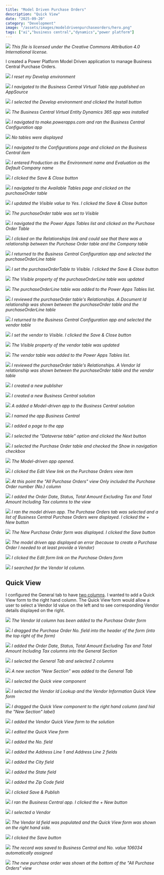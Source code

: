 ```yaml
---
title: "Model Driven Purchase Orders"
description: "Quick View"
date: "2025-09-20"
category: "Development"
image: "/assets/images/modeldrivenpurchaseorders/hero.png"
tags: ["ai","business central","dynamics","power platform"]
---
```


![](/assets/images/modeldrivenpurchaseorders/office-365-icon-500x500.png)
*This file is licensed under the Creative Commons Attribution 4.0 International license.*


I created a Power Platform Model Driven application to manage Business Central Purchase Orders.

![](/assets/images/modeldrivenpurchaseorders/screenshot-2024-03-02-at-2.16.37-pm-1836x827.png)
*I reset my Develop environment*

![](/assets/images/modeldrivenpurchaseorders/screenshot-2024-03-02-at-2.17.39-pm-1836x819.png)
*I navigated to the Business Central Virtual Table app published on AppSource*

![](/assets/images/modeldrivenpurchaseorders/screenshot-2024-03-02-at-2.18.12-pm-1836x821.png)
*I selected the Develop environment and clicked the Install button*

![](/assets/images/modeldrivenpurchaseorders/screenshot-2024-03-02-at-2.24.39-pm-1836x372.png)
*The Business Central Virtual Entity Dynamics 365 app was installed*

![](/assets/images/modeldrivenpurchaseorders/screenshot-2024-03-02-at-2.25.57-pm-1836x771.png)
*I navigated to make.powerapps.com and ran the Business Central Configuration app*

![](/assets/images/modeldrivenpurchaseorders/screenshot-2024-03-02-at-2.28.13-pm-1836x773.png)
*No tables were displayed*

![](/assets/images/modeldrivenpurchaseorders/screenshot-2024-03-02-at-2.28.26-pm-1836x765.png)
*I navigated to the Configurations page and clicked on the Business Central item*

![](/assets/images/modeldrivenpurchaseorders/screenshot-2024-03-02-at-2.29.49-pm-1836x820.png)
*I entered Production as the Environment name and Evaluation as the Default Company name*

![](/assets/images/modeldrivenpurchaseorders/screenshot-2024-03-02-at-2.30.09-pm-1836x613.png)
*I clicked the Save & Close button*

![](/assets/images/modeldrivenpurchaseorders/screenshot-2024-03-02-at-2.40.38-pm-1836x641.png)
*I navigated to the Available Tables page and clicked on the purchaseOrder table*

![](/assets/images/modeldrivenpurchaseorders/screenshot-2024-03-02-at-2.40.53-pm-1836x641.png)
*I updated the Visible value to Yes. I clicked the Save & Close button*

![](/assets/images/modeldrivenpurchaseorders/screenshot-2024-03-02-at-2.41.50-pm-1836x398.png)
*The purchaseOrder table was set to Visible*

![](/assets/images/modeldrivenpurchaseorders/screenshot-2024-03-02-at-2.43.00-pm-1836x493.png)
*I navigated the the Power Apps Tables list and clicked on the Purchase Order Table*

![](/assets/images/modeldrivenpurchaseorders/screenshot-2024-03-02-at-2.43.43-pm-1836x372.png)
*I clicked on the Relationships link and could see that there was a relationship between the Purchase Order table and the Company table*

![](/assets/images/modeldrivenpurchaseorders/screenshot-2024-03-02-at-2.44.07-pm-1836x513.png)
*I returned to the Business Central Configuration app and selected the purchaseOrderLine table*

![](/assets/images/modeldrivenpurchaseorders/screenshot-2024-03-02-at-2.44.20-pm-1836x628.png)
*I set the purchaseOrderTable to Visible. I clicked the Save & Close button*

![](/assets/images/modeldrivenpurchaseorders/screenshot-2024-03-02-at-2.45.10-pm-1836x447.png)
*The Visible property of the purchaseOrderLine table was updated*

![](/assets/images/modeldrivenpurchaseorders/screenshot-2024-03-02-at-2.45.45-pm-1836x511.png)
*The purchaseOrderLine table was added to the Power Apps Tables list.*

![](/assets/images/modeldrivenpurchaseorders/screenshot-2024-03-02-at-2.45.58-pm-1836x418.png)
*I reviewed the purchaseOrder table's Relationships. A Document Id relationship was shown between the purchaseOrder table and the purchaseOrderLine table*

![](/assets/images/modeldrivenpurchaseorders/screenshot-2024-03-02-at-2.46.11-pm-1836x649.png)
*I returned to the Business Central Configuration app and selected the vendor table*

![](/assets/images/modeldrivenpurchaseorders/screenshot-2024-03-02-at-2.46.24-pm-1836x644.png)
*I set the vendor to Visible. I clicked the Save & Close button*

![](/assets/images/modeldrivenpurchaseorders/screenshot-2024-03-02-at-2.47.16-pm-1836x619.png)
*The Visible property of the vendor table was updated*

![](/assets/images/modeldrivenpurchaseorders/screenshot-2024-03-02-at-2.47.36-pm-1836x318.png)
*The vendor table was added to the Power Apps Tables list.*

![](/assets/images/modeldrivenpurchaseorders/screenshot-2024-03-02-at-2.48.00-pm-1836x457.png)
*I reviewed the purchaseOrder table's Relationships. A Vendor Id relationship was shown between the purchaseOrder table and the vendor table*

![](/assets/images/modeldrivenpurchaseorders/screenshot-2024-03-02-at-2.48.45-pm-1836x769.png)
*I created a new publisher*

![](/assets/images/modeldrivenpurchaseorders/screenshot-2024-03-02-at-2.49.00-pm-1836x769.png)
*I created a new Business Central solution*

![](/assets/images/modeldrivenpurchaseorders/screenshot-2024-03-02-at-2.49.19-pm-1836x639.png)
*A added a Model-driven app to the Business Central solution*

![](/assets/images/modeldrivenpurchaseorders/screenshot-2024-03-02-at-2.49.43-pm-1836x658.png)
*I named the app Business Central*

![](/assets/images/modeldrivenpurchaseorders/screenshot-2024-03-02-at-2.50.35-pm-1836x769.png)
*I added a page to the app*

![](/assets/images/modeldrivenpurchaseorders/screenshot-2024-03-02-at-2.50.45-pm-1836x768.png)
*I selected the "Dataverse table" option and clicked the Next button*

![](/assets/images/modeldrivenpurchaseorders/screenshot-2024-03-02-at-2.51.09-pm-1836x774.png)
*I selected the Purchase Order table and checked the Show in navigation checkbox*

![](/assets/images/modeldrivenpurchaseorders/screenshot-2024-03-02-at-2.51.56-pm-1836x774.png)
*The Model-driven app opened.*

![](/assets/images/modeldrivenpurchaseorders/screenshot-2024-03-02-at-2.54.22-pm-1836x776.png)
*I clicked the Edit View link on the Purchase Orders view item*

![](/assets/images/modeldrivenpurchaseorders/screenshot-2024-03-02-at-2.54.44-pm-1836x767.png)
*At this point the "All Purchase Orders" view Only included the Purchase Order number (No.) column*

![](/assets/images/modeldrivenpurchaseorders/screenshot-2024-03-02-at-2.55.45-pm-1836x768.png)
*I added the Order Date, Status, Total Amount Excluding Tax and Total Amount Including Tax columns to the view*

![](/assets/images/modeldrivenpurchaseorders/screenshot-2024-03-02-at-2.57.27-pm-1836x778.png)
*I ran the model driven app. The Purchase Orders tab was selected and a list of Business Central Purchase Orders were displayed. I clicked the + New button*

![](/assets/images/modeldrivenpurchaseorders/screenshot-2024-03-02-at-2.57.40-pm-1836x772.png)
*The New Purchase Order form was displayed. I clicked the Save button*

![](/assets/images/modeldrivenpurchaseorders/screenshot-2024-03-02-at-2.57.55-pm-1836x776.png)
*The model driven app displayed an error (because to create a Purchase Order I needed to at least provide a Vendor)*

![](/assets/images/modeldrivenpurchaseorders/screenshot-2024-03-02-at-2.58.32-pm-1836x769.png)
*I clicked the Edit form link on the Purchase Orders form*

![](/assets/images/modeldrivenpurchaseorders/screenshot-2024-03-02-at-2.58.58-pm-1836x773.png)
*I searched for the Vendor Id column.*


## Quick View

I configured the General tab to have [two columns](https://www.youtube.com/watch?v=LIC8DFW8fOE&t=5130s). I wanted to add a Quick View form to the right hand column. The Quick View form would allow a user to select a Vendor Id value on the left and to see corresponding Vendor details displayed on the right.

![](/assets/images/modeldrivenpurchaseorders/screenshot-2024-03-02-at-6.04.18-pm-1836x633.png)
*The Vendor Id column has been added to the Purchase Order form*

![](/assets/images/modeldrivenpurchaseorders/screenshot-2024-03-02-at-6.08.35-pm-1836x481.png)
*I dragged the Purchase Order No. field into the header of the form (into the top right of the form)*

![](/assets/images/modeldrivenpurchaseorders/screenshot-2024-03-02-at-6.17.50-pm-1836x632.png)
*I added the Order Date, Status, Total Amount Excluding Tax and Total Amount Including Tax columns into the General Section*

![](/assets/images/modeldrivenpurchaseorders/screenshot-2024-03-02-at-6.18.06-pm-1836x632.png)
*I selected the General Tab and selected 2 columns*

![](/assets/images/modeldrivenpurchaseorders/screenshot-2024-03-02-at-6.18.17-pm-1836x634.png)
*A new section "New Section" was added to the General Tab*

![](/assets/images/modeldrivenpurchaseorders/screenshot-2024-03-02-at-6.18.56-pm-1836x632.png)
*I selected the Quick view component*

![](/assets/images/modeldrivenpurchaseorders/screenshot-2024-03-02-at-6.19.19-pm-1836x631.png)
*I selected the Vendor Id Lookup and the Vendor Information Quick View form*

![](/assets/images/modeldrivenpurchaseorders/screenshot-2024-03-02-at-6.19.43-pm-1836x628.png)
*I dragged the Quick View component to the right hand column (and hid the "New Section" label)*

![](/assets/images/modeldrivenpurchaseorders/screenshot-2024-03-02-at-6.21.02-pm-1836x633.png)
*I added the Vendor Quick View form to the solution*

![](/assets/images/modeldrivenpurchaseorders/screenshot-2024-03-02-at-6.21.17-pm-1836x629.png)
*I edited the Quick View form*

![](/assets/images/modeldrivenpurchaseorders/screenshot-2024-03-02-at-6.22.30-pm-1836x627.png)
*I added the No. field*

![](/assets/images/modeldrivenpurchaseorders/screenshot-2024-03-02-at-6.22.51-pm-1836x630.png)
*I added the Address Line 1 and Address Line 2 fields*

![](/assets/images/modeldrivenpurchaseorders/screenshot-2024-03-02-at-6.23.06-pm-1836x636.png)
*I added the City field*

![](/assets/images/modeldrivenpurchaseorders/screenshot-2024-03-02-at-6.23.23-pm-1836x633.png)
*I added the State field*

![](/assets/images/modeldrivenpurchaseorders/screenshot-2024-03-02-at-6.23.34-pm-1836x633.png)
*I added the Zip Code field*

![](/assets/images/modeldrivenpurchaseorders/screenshot-2024-03-02-at-6.23.44-pm-1836x632.png)
*I clicked Save & Publish*

![](/assets/images/modeldrivenpurchaseorders/screenshot-2024-03-02-at-6.26.11-pm-1836x630.png)
*I ran the Business Central app. I clicked the + New button*

![](/assets/images/modeldrivenpurchaseorders/screenshot-2024-03-02-at-6.28.17-pm-1836x632.png)
*I selected a Vendor*

![](/assets/images/modeldrivenpurchaseorders/screenshot-2024-03-02-at-6.28.28-pm-1836x631.png)
*The Vendor Id field was populated and the Quick View form was shown on the right hand side.*

![](/assets/images/modeldrivenpurchaseorders/screenshot-2024-03-02-at-6.29.18-pm-1836x632.png)
*I clicked the Save button*

![](/assets/images/modeldrivenpurchaseorders/screenshot-2024-03-02-at-6.29.31-pm-1836x633.png)
*The record was saved to Business Central and No. value 106034 automatically assigned*

![](/assets/images/modeldrivenpurchaseorders/screenshot-2024-03-02-at-6.29.47-pm-1836x629.png)
*The new purchase order was shown at the bottom of the "All Purchase Orders" view*
